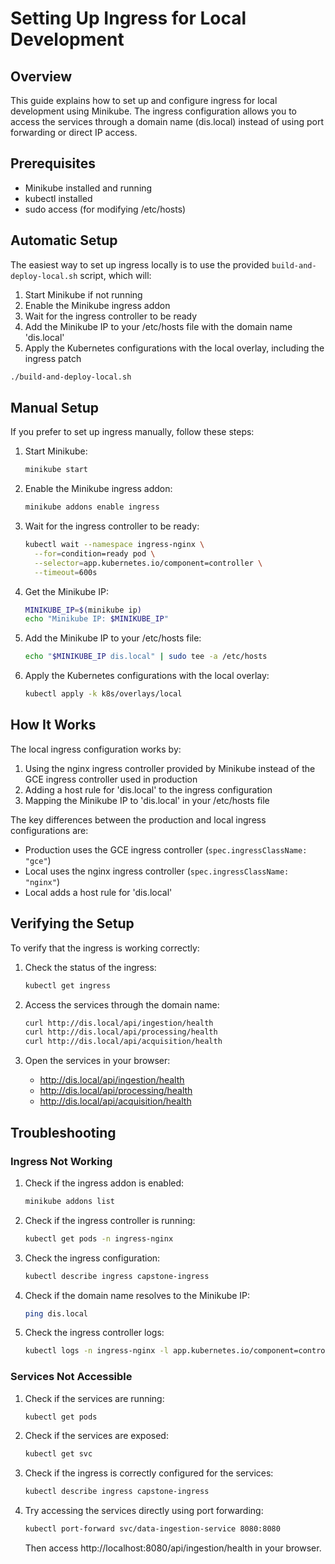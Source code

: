 # Setting Up Ingress for Local Development

## Overview

This guide explains how to set up and configure ingress for local development using Minikube. The ingress configuration allows you to access the services through a domain name (dis.local) instead of using port forwarding or direct IP access.

## Prerequisites

- Minikube installed and running
- kubectl installed
- sudo access (for modifying /etc/hosts)

## Automatic Setup

The easiest way to set up ingress locally is to use the provided `build-and-deploy-local.sh` script, which will:

1. Start Minikube if not running
2. Enable the Minikube ingress addon
3. Wait for the ingress controller to be ready
4. Add the Minikube IP to your /etc/hosts file with the domain name 'dis.local'
5. Apply the Kubernetes configurations with the local overlay, including the ingress patch

```bash
./build-and-deploy-local.sh
```

## Manual Setup

If you prefer to set up ingress manually, follow these steps:

1. Start Minikube:
   ```bash
   minikube start
   ```

2. Enable the Minikube ingress addon:
   ```bash
   minikube addons enable ingress
   ```

3. Wait for the ingress controller to be ready:
   ```bash
   kubectl wait --namespace ingress-nginx \
     --for=condition=ready pod \
     --selector=app.kubernetes.io/component=controller \
     --timeout=600s
   ```

4. Get the Minikube IP:
   ```bash
   MINIKUBE_IP=$(minikube ip)
   echo "Minikube IP: $MINIKUBE_IP"
   ```

5. Add the Minikube IP to your /etc/hosts file:
   ```bash
   echo "$MINIKUBE_IP dis.local" | sudo tee -a /etc/hosts
   ```

6. Apply the Kubernetes configurations with the local overlay:
   ```bash
   kubectl apply -k k8s/overlays/local
   ```

## How It Works

The local ingress configuration works by:

1. Using the nginx ingress controller provided by Minikube instead of the GCE ingress controller used in production
2. Adding a host rule for 'dis.local' to the ingress configuration
3. Mapping the Minikube IP to 'dis.local' in your /etc/hosts file

The key differences between the production and local ingress configurations are:

- Production uses the GCE ingress controller (`spec.ingressClassName: "gce"`)
- Local uses the nginx ingress controller (`spec.ingressClassName: "nginx"`)
- Local adds a host rule for 'dis.local'

## Verifying the Setup

To verify that the ingress is working correctly:

1. Check the status of the ingress:
   ```bash
   kubectl get ingress
   ```

2. Access the services through the domain name:
   ```bash
   curl http://dis.local/api/ingestion/health
   curl http://dis.local/api/processing/health
   curl http://dis.local/api/acquisition/health
   ```

3. Open the services in your browser:
   - http://dis.local/api/ingestion/health
   - http://dis.local/api/processing/health
   - http://dis.local/api/acquisition/health

## Troubleshooting

### Ingress Not Working

1. Check if the ingress addon is enabled:
   ```bash
   minikube addons list
   ```

2. Check if the ingress controller is running:
   ```bash
   kubectl get pods -n ingress-nginx
   ```

3. Check the ingress configuration:
   ```bash
   kubectl describe ingress capstone-ingress
   ```

4. Check if the domain name resolves to the Minikube IP:
   ```bash
   ping dis.local
   ```

5. Check the ingress controller logs:
   ```bash
   kubectl logs -n ingress-nginx -l app.kubernetes.io/component=controller
   ```

### Services Not Accessible

1. Check if the services are running:
   ```bash
   kubectl get pods
   ```

2. Check if the services are exposed:
   ```bash
   kubectl get svc
   ```

3. Check if the ingress is correctly configured for the services:
   ```bash
   kubectl describe ingress capstone-ingress
   ```

4. Try accessing the services directly using port forwarding:
   ```bash
   kubectl port-forward svc/data-ingestion-service 8080:8080
   ```
   Then access http://localhost:8080/api/ingestion/health in your browser.